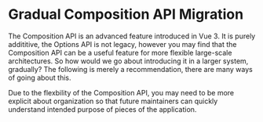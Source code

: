 # Gradual Composition API Migration

The Composition API is an advanced feature introduced in Vue 3. It is purely addititive, the Options API is not legacy, however you may find that the Composition API can be a useful feature for more flexible large-scale architectures. So how would we go about introducing it in a larger system, gradually? The following is merely a recommendation, there are many ways of going about this.

Due to the flexbility of the Composition API, you may need to be more explicit about organization so that future maintainers can quickly understand intended purpose of pieces of the application.
